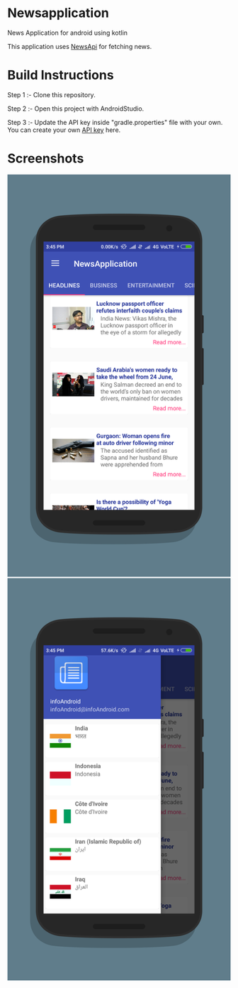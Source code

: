 # Newsapplication

News Application for android using kotlin

This application uses [NewsApi](https://newsapi.org/) for fetching news.

# Build Instructions

Step 1 :- Clone this repository.

Step 2 :- Open this project with AndroidStudio.

Step 3 :- Update the API key inside "gradle.properties" file with your own. You can create your own [API key](https://newsapi.org/) here.

# Screenshots

![This is drowe](https://github.com/InfoAndroid/Newsapplication/blob/master/Screenshots/1.png) ![This is drowe](https://github.com/InfoAndroid/Newsapplication/blob/master/Screenshots/2.png)
